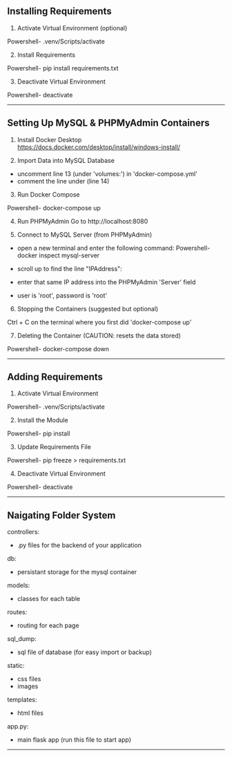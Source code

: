 ## Installing Requirements

1. Activate Virtual Environment (optional)

Powershell-
.venv/Scripts/activate

2. Install Requirements

Powershell-
pip install requirements.txt

3. Deactivate Virtual Environment

Powershell-
deactivate

---
## Setting Up MySQL & PHPMyAdmin Containers

1. Install Docker Desktop
https://docs.docker.com/desktop/install/windows-install/

2. Import Data into MySQL Database
- uncomment line 13 (under 'volumes:') in 'docker-compose.yml'
- comment the line under (line 14)

3. Run Docker Compose

Powershell-
docker-compose up

4. Run PHPMyAdmin
Go to http://localhost:8080 

5. Connect to MySQL Server (from PHPMyAdmin)

- open a new terminal and enter the following command:
Powershell-
docker inspect mysql-server

- scroll up to find the line "IPAddress":
- enter that same IP address into the PHPMyAdmin 'Server' field

- user is 'root', password is 'root'

6. Stopping the Containers (suggested but optional)

Ctrl + C on the terminal where you first did 'docker-compose up'

7. Deleting the Container (CAUTION: resets the data stored)

Powershell-
docker-compose down

---
## Adding Requirements

1. Activate Virtual Environment

Powershell-
.venv/Scripts/activate

2. Install the Module

Powershell-
pip install <module>

3. Update Requirements File

Powershell-
pip freeze > requirements.txt

4. Deactivate Virtual Environment

Powershell-
deactivate

---
## Naigating Folder System

controllers:
- .py files for the backend of your application

db:
- persistant storage for the mysql container

models:
- classes for each table

routes:
- routing for each page

sql_dump:
- sql file of database (for easy import or backup)

static:
- css files
- images

templates:
- html files

app.py:
- main flask app (run this file to start app)


---
